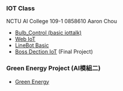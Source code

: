 ### IOT Class
NCTU AI College 109-1
0858610 Aaron Chou
* [Bulb_Control (basic iottalk)](https://github.com/aaron851113/iottalk/tree/master/Bulb_control)
* [Web IoT](https://github.com/aaron851113/iottalk/tree/master/web)
* [LineBot Basic](https://github.com/aaron851113/iottalk/tree/master/Line_Bot) 
* [Boss Dection IoT](https://github.com/aaron851113/iottalk/tree/master/Boss_Detection) (Final Project)

### Green Energy Project (AI模組二)
* [Green Energy](https://github.com/aaron851113/iottalk/tree/master/Green%20Energy)
